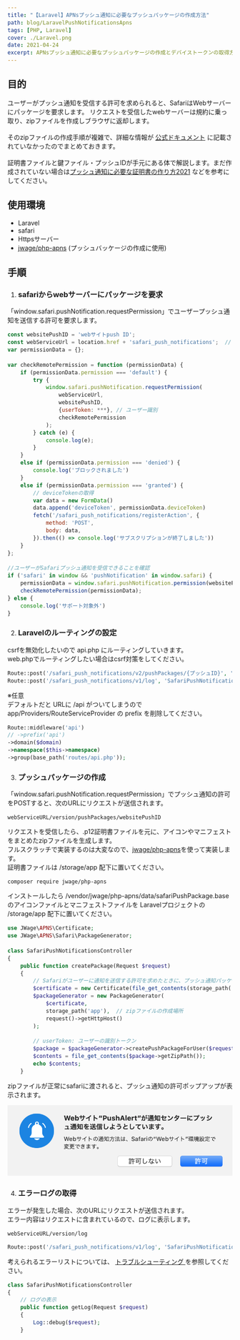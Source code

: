 ```yaml
---
title: "【Laravel】APNsプッシュ通知に必要なプッシュパッケージの作成方法"
path: blog/LaravelPushNotificationsApns
tags: [PHP, Laravel]
cover: ./Laravel.png
date: 2021-04-24
excerpt: APNsプッシュ通知に必要なプッシュパッケージの作成とデバイストークンの取得方法
---
```


## 目的

ユーザーがプッシュ通知を受信する許可を求められると、SafariはWebサーバーにパッケージを要求します。
リクエストを受信したwebサーバーは規約に乗っ取り、zipファイルを作成しブラウザに返却します。<br>
<br>
そのzipファイルの作成手順が複雑で、詳細な情報が
[公式ドキュメント](https://developer.apple.com/library/archive/documentation/NetworkingInternet/Conceptual/NotificationProgrammingGuideForWebsites/PushNotifications/PushNotifications.html)
に記載されていなかったのでまとめておきます。<br>
<br>
証明書ファイルと鍵ファイル・プッシュIDが手元にある体で解説します。まだ作成されていない場合は[プッシュ通知に必要な証明書の作り方2021](https://qiita.com/natsumo/items/d5cc1d0be427ca3af1cb)
などを参考にしてください。

## 使用環境

- Laravel
- safari
- Httpsサーバー
- [jwage/php-apns](https://github.com/jwage/php-apns) (プッシュバッケージの作成に使用)

## 手順

1. ### safariからwebサーバーにパッケージを要求

「window.safari.pushNotification.requestPermission」でユーザープッシュ通知を送信する許可を要求します。

```javascript
const websitePushID = 'webサイトpush ID';
const webServiceUrl = location.href + 'safari_push_notifications';  // プッシュパッケージを作成するURL
var permissionData = {};

var checkRemotePermission = function (permissionData) {
    if (permissionData.permission === 'default') {
        try {
            window.safari.pushNotification.requestPermission(
                webServiceUrl,
                websitePushID,
                {userToken: ***}, // ユーザー識別
                checkRemotePermission
            );
        } catch (e) {
            console.log(e);
        }
    }
    else if (permissionData.permission === 'denied') {
        console.log('ブロックされました')
    }
    else if (permissionData.permission === 'granted') {
        // deviceTokenの取得
        var data = new FormData()
        data.append('deviceToken', permissionData.deviceToken)
        fetch('/safari_push_notifications/registerAction', {
            method: 'POST',
            body: data,
        }).then(() => console.log('サブスクリプションが終了しました'))
    }
};

//ユーザーがSafariプッシュ通知を受信できることを確認
if ('safari' in window && 'pushNotification' in window.safari) {
    permissionData = window.safari.pushNotification.permission(websitePushID);
    checkRemotePermission(permissionData);
} else {
    console.log('サポート対象外')
}
```

2. ### Laravelのルーティングの設定

csrfを無効化したいので api.php にルーティングしていきます。<br>
web.phpでルーティングしたい場合はcsrf対策をしてください。

```php
Route::post('/safari_push_notifications/v2/pushPackages/{プッシュID}', 'SafariPushNotificationsController@createPackage');
Route::post('/safari_push_notifications/v1/log', 'SafariPushNotificationsController@getLog');
```

※任意<br>
デフォルトだと URLに /api がついてしまうので app/Providers/RouteServiceProvider の prefix を削除してください。

```php
Route::middleware('api')
// ->prefix('api')
->domain($domain)
->namespace($this->namespace)
->group(base_path('routes/api.php'));
```

3. ### プッシュパッケージの作成

「window.safari.pushNotification.requestPermission」でプッシュ通知の許可をPOSTすると、次のURLにリクエストが送信されます。<br>

```
webServiceURL/version/pushPackages/websitePushID
```

リクエストを受信したら、.p12証明書ファイルを元に、アイコンやマニフェストをまとめたzipファイルを生成します。<br>
フルスクラッチで実装するのは大変なので、[jwage/php-apns](https://github.com/jwage/php-apns)を使って実装します。<br>
証明書ファイルは /storage/app 配下に置いてください。

```
composer require jwage/php-apns
```

インストールしたら /vendor/jwage/php-apns/data/safariPushPackage.base のアイコンファイルとマニフェストファイルを
Laravelプロジェクトの /storage/app 配下に置いてください。

```php
use JWage\APNS\Certificate;
use JWage\APNS\Safari\PackageGenerator;

class SafariPushNotificationsController
{
    public function createPackage(Request $request)
    {
        // Safariがユーザーに通知を送信する許可を求めたときに、プッシュ通知パッケージをブラウザーに送信
        $certificate = new Certificate(file_get_contents(storage_path('webpush.p12')), 'kudou'); // .p12証明書を元にzipファイルを生成
        $packageGenerator = new PackageGenerator(
            $certificate,
            storage_path('app'),  // zipファイルの作成場所
            request()->getHttpHost()
        );

        // userToken: ユーザーの識別トークン
        $package = $packageGenerator->createPushPackageForUser($request->userToken);
        $contents = file_get_contents($package->getZipPath());
        echo $contents;
    }
```

zipファイルが正常にsafariに渡されると、プッシュ通知の許可ポップアップが表示されます。

![](./safariPush.png)

4. ### エラーログの取得

エラーが発生した場合、次のURLにリクエストが送信されます。<br>
エラー内容はリクエストに含まれているので、ログに表示します。

```
webServiceURL/version/log
```

```php
Route::post('/safari_push_notifications/v1/log', 'SafariPushNotificationsController@getLog');
```
考えられるエラーリストについては、
[トラブルシューティング ](https://developer.apple.com/library/archive/documentation/NetworkingInternet/Conceptual/NotificationProgrammingGuideForWebsites/PushNotifications/NaN#//apple_ref/doc/uid/TP40013225-CH3-SW17)
を参照してください。

```php
class SafariPushNotificationsController
{
    // ログの表示
    public function getLog(Request $request)
    {
        Log::debug($request);
    }
```
